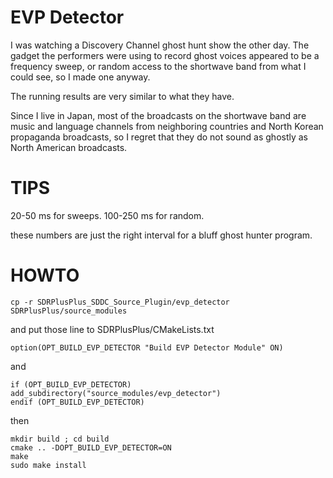 # EVP Detector 

I was watching a Discovery Channel ghost hunt show the other day.
The gadget the performers were using to record ghost voices appeared to be a frequency sweep, or random access to the shortwave band from what I could see, so I made one anyway.

The running results are very similar to what they have.

Since I live in Japan, most of the broadcasts on the shortwave band are music and language channels from neighboring countries and North Korean propaganda broadcasts, so I regret that they do not sound as ghostly as North American broadcasts.

# TIPS

20-50 ms for sweeps.
100-250 ms for random.

these numbers are just the right interval for a bluff ghost hunter program.

# HOWTO

```
cp -r SDRPlusPlus_SDDC_Source_Plugin/evp_detector SDRPlusPlus/source_modules

```

and put those line to SDRPlusPlus/CMakeLists.txt

```
option(OPT_BUILD_EVP_DETECTOR "Build EVP Detector Module" ON)
```
and

```
if (OPT_BUILD_EVP_DETECTOR)
add_subdirectory("source_modules/evp_detector")
endif (OPT_BUILD_EVP_DETECTOR)
```

then

```
mkdir build ; cd build
cmake .. -DOPT_BUILD_EVP_DETECTOR=ON
make 
sudo make install
```
